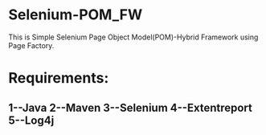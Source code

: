 # Selenium-POM_FW
This is Simple Selenium Page Object Model(POM)-Hybrid Framework using Page Factory.

# Requirements:
1--Java
2--Maven
3--Selenium 
4--Extentreport
5--Log4j
--------------------------------------------------------------------------
